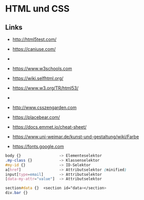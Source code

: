 # HTML und CSS

## Links
- http://html5test.com/
- https://caniuse.com/
- 
- https://www.w3schools.com
- https://wiki.selfhtml.org/
- https://www.w3.org/TR/html53/
- 
- http://www.csszengarden.com
- https://placebear.com/
- https://docs.emmet.io/cheat-sheet/

- https://www.uni-weimar.de/kunst-und-gestaltung/wiki/Farbe
- https://fonts.google.com

```css
body {} 				-> Elementeselektor
.my-class {}			-> Klassenselektor
#my-id {} 			    -> ID-Selektor
a[href] 				-> Attributselektor (minified)
input[type=email] 	    -> Attributselektor
[data-my-attr="value"]  -> Attributselektor

section#data {}  <section id="data></section>
div.bar {}
```